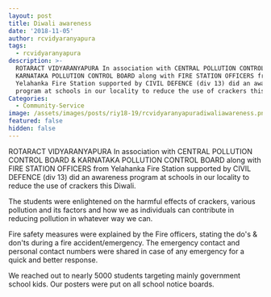 ```yaml
---
layout: post
title: Diwali awareness
date: '2018-11-05'
author: rcvidyaranyapura
tags:
  - rcvidyaranyapura
description: >-
  ROTARACT VIDYARANYAPURA In association with CENTRAL POLLUTION CONTROL BOARD &
  KARNATAKA POLLUTION CONTROL BOARD along with FIRE STATION OFFICERS from
  Yelahanka Fire Station supported by CIVIL DEFENCE (div 13) did an awareness
  program at schools in our locality to reduce the use of crackers this Diwali.
Categories:
  - Community-Service
image: /assets/images/posts/riy18-19/rcvidyaranyapuradiwaliawareness.png
featured: false
hidden: false
---
```

ROTARACT VIDYARANYAPURA In association with CENTRAL POLLUTION CONTROL BOARD  &  KARNATAKA POLLUTION CONTROL BOARD along with FIRE STATION OFFICERS from Yelahanka Fire Station supported by CIVIL DEFENCE (div 13) did an awareness program at schools in our locality to reduce the use of crackers this Diwali.



The students were enlightened on the harmful effects of crackers, various pollution and its factors and how we as individuals can contribute in reducing  pollution in whatever way we can.



Fire safety measures were explained by the Fire officers, stating the do's & don'ts during a fire accident/emergency. The emergency contact and personal contact numbers were shared in case of any emergency for a quick and better response.



We reached out to nearly 5000 students targeting mainly government school kids. Our posters were put on all school notice boards.
